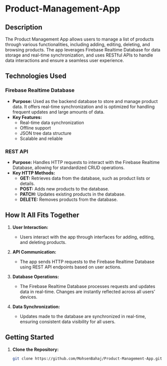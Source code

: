 # Product-Management-App


## Description

The Product Management App allows users to manage a list of products through various functionalities, including adding, editing, deleting, and browsing products. The app leverages Firebase Realtime Database for data storage and real-time synchronization, and uses RESTful APIs to handle data interactions and ensure a seamless user experience.

## Technologies Used

### Firebase Realtime Database

- **Purpose:** Used as the backend database to store and manage product data. It offers real-time synchronization and is optimized for handling frequent updates and large amounts of data.
- **Key Features:**
  - Real-time data synchronization
  - Offline support
  - JSON tree data structure
  - Scalable and reliable

### REST API

- **Purpose:** Handles HTTP requests to interact with the Firebase Realtime Database, allowing for standardized CRUD operations.
- **Key HTTP Methods:**
  - **GET:** Retrieves data from the database, such as product lists or details.
  - **POST:** Adds new products to the database.
  - **PATCH:** Updates existing products in the database.
  - **DELETE:** Removes products from the database.

## How It All Fits Together

1. **User Interaction:**
   - Users interact with the app through interfaces for adding, editing, and deleting products.

2. **API Communication:**
   - The app sends HTTP requests to the Firebase Realtime Database using REST API endpoints based on user actions.

3. **Database Operations:**
   - The Firebase Realtime Database processes requests and updates data in real-time. Changes are instantly reflected across all users’ devices.

4. **Data Synchronization:**
   - Updates made to the database are synchronized in real-time, ensuring consistent data visibility for all users.

## Getting Started

1. **Clone the Repository:**

   ```bash
   git clone https://github.com/MohsenBahaj/Product-Management-App.git
